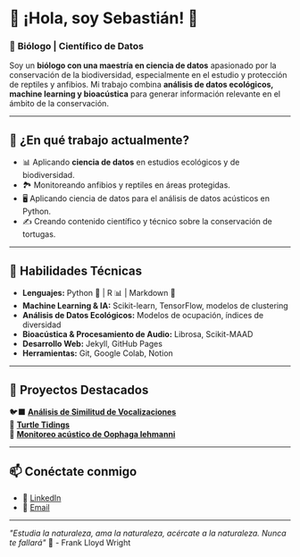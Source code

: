 # 👋 ¡Hola, soy Sebastián! 🐢

### 🌱 **Biólogo | Científico de Datos**

Soy un **biólogo con una maestría en ciencia de datos** apasionado por la conservación de la biodiversidad, especialmente en el estudio y protección de reptiles y anfibios. Mi trabajo combina **análisis de datos ecológicos, machine learning y bioacústica** para generar información relevante en el ámbito de la conservación.

---

## 🔬 **¿En qué trabajo actualmente?**
- 📊 Aplicando **ciencia de datos** en estudios ecológicos y de biodiversidad.  
- 🏞️ Monitoreando anfibios y reptiles en áreas protegidas.  
- 🖥️ Aplicando ciencia de datos para el análisis de datos acústicos en Python.  
- ✍️ Creando contenido científico y técnico sobre la conservación de tortugas.  

---

## 🚀 **Habilidades Técnicas**
- **Lenguajes:** Python 🐍 | R 📊 | Markdown 🎨 
- **Machine Learning & IA:** Scikit-learn, TensorFlow, modelos de clustering  
- **Análisis de Datos Ecológicos:** Modelos de ocupación, índices de diversidad  
- **Bioacústica & Procesamiento de Audio:** Librosa, Scikit-MAAD  
- **Desarrollo Web:** Jekyll, GitHub Pages  
- **Herramientas:** Git, Google Colab, Notion  

---

## 📌 **Proyectos Destacados**
🐦‍⬛ **[Análisis de Similitud de Vocalizaciones](https://github.com/johnsov/analisis-similitud-vocalizaciones)**  
🐢 **[Turtle Tidings](https://github.com/johnsov/blog-tortugas)**  
🐸 **[Monitoreo acústico de Oophaga lehmanni](https://github.com/johnsov/monitoreo_acustico_oophaga)**  


---

## 📫 **Conéctate conmigo**
- 💼 [LinkedIn](https://www.linkedin.com/in/sebastian-ovalle)  
- 📧 [Email](mailto:sebastian.ovalle@outlook.com)  

---

*"Estudia la naturaleza, ama la naturaleza, acércate a la naturaleza. Nunca te fallará"* 🌿 - Frank Lloyd Wright

